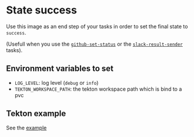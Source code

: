 # State success

Use this image as an end step of your tasks in order to set the final state to `success`.

(Usefull when you use the [`github-set-status`](./github-set-status) or the [`slack-result-sender`](./slack-result-sender) tasks).

## Environment variables to set

* `LOG_LEVEL`: log level (`debug` or `info`)
* `TEKTON_WORKSPACE_PATH`: the tekton workspace path which is bind to a pvc

## Tekton example

See the [example](./tekton-example.yaml)
